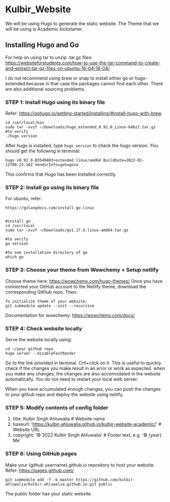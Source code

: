 # Kulbir_Website

We will be using Hugo to generate the static website. The Theme that we will be using is Academic kickstarter.

## Installing Hugo and Go
For help on using tar to unzip .tar.gz files: https://websiteforstudents.com/how-to-use-the-tar-command-to-create-and-extract-tar-gz-files-on-ubuntu-16-04-18-04/

I do not recommend using brew or snap to install either go or hugo-extended because in that case the packages cannot find each other. There are also additional sourcing problems.


### STEP 1: Install Hugo using its binary file
Refer: https://gohugo.io/getting-started/installing/#install-hugo-with-brew 
```
cd /usr/local/bin
sudo tar -xvzf ~/Downloads/hugo_extended_0.92.0_Linux-64bit.tar.gz
#to verify
./hugo version
```
After hugo is installed, type ```hugo version``` to check the hugo version.
You should get the following in terminal:
```
hugo v0.92.0-B3549403+extended linux/amd64 BuildDate=2022-01-12T08:23:18Z VendorInfo=gohugoio

```
This confirms that Hugo has been installed correctly.


### STEP 2: Install go using its binary file
For ubuntu, refer:
```
https://golangdocs.com/install-go-linux


#install go
cd /usr/local
sudo tar -xvzf ~/Downloads/go1.17.6.linux-amd64.tar.gz 

#to verify
go version

#to see installation directory of go
which go

```
### STEP 3: Choose your theme from Wowchemy + Setup netlify

Choose theme here: https://wowchemy.com/hugo-themes/ 
Once you have connected your GitHub account to the Netlify theme, download the corresponding GitHub repo. Then:

```
To initialize theme of your website:
git submodule update --init --recursive
```
Documentation for wowchemy: https://wowchemy.com/docs/ 


### STEP 4: Check website locally
Serve the website locally using:
```
cd ~/your github repo
hugo server --disableFastRender
```
Go to the link provided in terminal. Crtl+click on it.
This is useful to quickly check if the changes you make result in an error or work as expected.
when you make any changes, the changes are also accomodated in the website automatically. You do not need to restart your local web server.

When you have accumulated enough changes, you can push the changes to your github repo and deploy the website using netlify. 

### STEP 5: Modify contents of config folder
1. title: Kulbir Singh Ahluwalia # Website name
2. baseurl: 'https://kulbir-ahluwalia.github.io/kulbir-website-academic/' # Website URL
3. copyright: '© 2022 Kulbir Singh Ahluwalia' # Footer text, e.g. '© {year} Me'


### STEP 6: Using GitHub pages
Make your (github username).github.io repository to host your website.
Refer: https://pages.github.com/

```
git submodule add -f -b master https://github.com/kulbir-ahluwalia/kulbir-ahluwalia.github.io.git public
```
The public folder has your static website.


